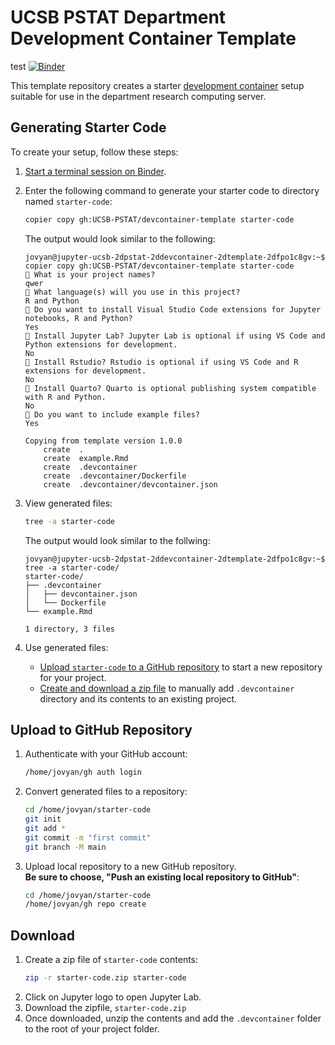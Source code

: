 # UCSB PSTAT Department Development Container Template
test
[![Binder](https://mybinder.org/badge_logo.svg)](https://mybinder.org/v2/gh/UCSB-PSTAT/devcontainer-template/HEAD?urlpath=terminals%2F1)

This template repository creates a starter [development container](https://computing.pstat.ucsb.edu/docs/devcontainer.html) setup suitable for use in the department research computing server.

## Generating Starter Code

To create your setup, follow these steps:

1. [Start a terminal session on Binder](https://mybinder.org/v2/gh/UCSB-PSTAT/devcontainer-template/HEAD?urlpath=terminals%2F1).
1. Enter the following command to generate your starter code to directory named `starter-code`: 
    ```bash
    copier copy gh:UCSB-PSTAT/devcontainer-template starter-code
    ```  
    The output would look similar to the following:  
    ```
    jovyan@jupyter-ucsb-2dpstat-2ddevcontainer-2dtemplate-2dfpo1c8gv:~$ copier copy gh:UCSB-PSTAT/devcontainer-template starter-code
    🎤 What is your project names?
    qwer
    🎤 What language(s) will you use in this project?
    R and Python
    🎤 Do you want to install Visual Studio Code extensions for Jupyter notebooks, R and Python?
    Yes
    🎤 Install Jupyter Lab? Jupyter Lab is optional if using VS Code and Python extensions for development.
    No
    🎤 Install Rstudio? Rstudio is optional if using VS Code and R extensions for development.
    No
    🎤 Install Quarto? Quarto is optional publishing system compatible with R and Python.
    No
    🎤 Do you want to include example files?
    Yes

    Copying from template version 1.0.0
        create  .
        create  example.Rmd
        create  .devcontainer
        create  .devcontainer/Dockerfile
        create  .devcontainer/devcontainer.json
    ```

1. View generated files:
    ```bash
    tree -a starter-code
    ```  
    The output would look similar to the follwing:  
    ```
    jovyan@jupyter-ucsb-2dpstat-2ddevcontainer-2dtemplate-2dfpo1c8gv:~$ tree -a starter-code/
    starter-code/
    ├── .devcontainer
    │   ├── devcontainer.json
    │   └── Dockerfile
    └── example.Rmd

    1 directory, 3 files
    ```
1. Use generated files:  
    - [Upload `starter-code` to a GitHub repository](#upload-to-github-repository) to start a new repository for your project.
    - [Create and download a zip file](#download) to manually add `.devcontainer` directory and its contents to an existing project.

## Upload to GitHub Repository

1. Authenticate with your GitHub account:
    ```bash
    /home/jovyan/gh auth login
    ```
1. Convert generated files to a repository:
    ```bash
    cd /home/jovyan/starter-code
    git init
    git add *
    git commit -m "first commit"
    git branch -M main
    ```
1. Upload local repository to a new GitHub repository.  
    **Be sure to choose, "Push an existing local repository to GitHub"**:
    ```bash
    cd /home/jovyan/starter-code
    /home/jovyan/gh repo create 
    ```

## Download

1. Create a zip file of `starter-code` contents:
    ```bash
    zip -r starter-code.zip starter-code
    ```
1. Click on Jupyter logo to open Jupyter Lab.
1. Download the zipfile, `starter-code.zip`
1. Once downloaded, unzip the contents and add the `.devcontainer` folder to the root of your project folder.

